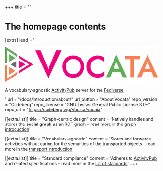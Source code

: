 <!--
SPDX-FileCopyrightText: © 2023 Dominik George <nik@naturalnet.de>

SPDX-License-Identifier: LGPL-3.0-or-later OR CC-BY-SA-4.0+
-->

+++
title = ""

# The homepage contents
[extra]
lead = '<p><img src="/vocata.svg" alt="Vocata" /></p><p>A vocabulary-agnostic <a href="https://activitypub.rocks/">ActivityPub</a> server for the <a href="https://fediverse.party/">Fediverse</a></p>'
url = "/docs/introduction/about/"
url_button = "About Vocata"
repo_version = "Codeberg"
repo_license = "GNU Lesser General Public License 3.0+"
repo_url = "https://codeberg.org/Vocata/vocata"

[[extra.list]]
title = "Graph-centric design"
content = 'Natively handles and stores the <b>social graph</b> as an <a href="https://www.w3.org/TR/rdf-concepts/">RDF graph</a> – read more in the <a href="/docs/introduction/graph/">graph introduction</a>'

[[extra.list]]
title = "Vocabulary-agnostic"
content = 'Stores and forwards activities without caring for the semantics of the transported objects – read more in the <a href="/docs/introduction/transport/">transport introduction</a>'

[[extra.list]]
title = "Standard compliance"
content = 'Adheres to <a href="https://www.w3.org/TR/activitypub/">ActivityPub</a> and related specifications – read more in the <a href="/docs/appendix/standards/">list of standards</a>'
+++
